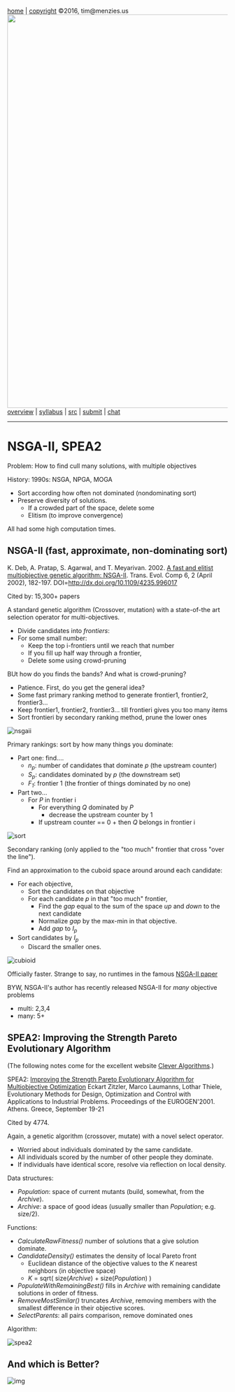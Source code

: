 [home](http://tiny.cc/ase2016) |
[copyright](https://github.com/txt/ase16/blob/master/LICENSE.md) &copy;2016, tim&commat;menzies.us
<br>
[<img width=900 src="https://raw.githubusercontent.com/txt/ase16/master/img/mase16.png">](http://tiny.cc/ase2016)<br>
[overview](https://github.com/txt/ase16/blob/master/doc/overview.md) |
[syllabus](https://github.com/txt/ase16/blob/master/doc/syllabus.md) |
[src](https://github.com/txt/ase16/tree/master/src) |
[submit](http://tiny.cc/ase16give) |
[chat](https://ase16.slack.com/) 


______

# NSGA-II, SPEA2

Problem: How to find cull many solutions, with multiple objectives

History: 1990s: NSGA, NPGA, MOGA

+ Sort according how often not dominated (nondominating sort)
+ Preserve diversity of solutions.
  + If a crowded part of the space, delete some
  + Elitism (to improve convergence)

All had some high computation times.


## NSGA-II (fast, approximate, non-dominating sort)

K. Deb, A. Pratap, S. Agarwal, and
T. Meyarivan. 2002.
[A fast and elitist multiobjective genetic algorithm: NSGA-II](http://www.iitk.ac.in/kangal/Deb_NSGA-II.pdf). Trans. Evol. Comp
6, 2 (April 2002),
182-197. DOI=http://dx.doi.org/10.1109/4235.996017

Cited by: 15,300+ papers

A standard genetic algorithm (Crossover, mutation) with a state-of-the art selection operator for multi-objectives.

+ Divide candidates into _frontiers_:
+ For some small number:
  + Keep the top i-frontiers until we reach that number
  + If you fill up half way through a frontier,
  + Delete some using crowd-pruning

BUt how do you finds the bands? And what is crowd-pruning?

+ Patience. First, do you get the general idea?
+ Some fast primary ranking method to generate frontier1, frontier2, frontier3...
+ Keep frontier1, frontier2, frontier3... till frontieri gives you too many items
+ Sort frontieri by secondary ranking method, prune the lower ones

![nsgaii](img/nsgaii.png)

Primary rankings: sort by how many things you dominate:

+ Part one: find....
  + _n<sub>p</sub>_: number of candidates that dominate _p_ (the upstream counter)
  + _S<sub>p</sub>_: candidates dominated by _p_ (the downstream set)
  + _F<sub>1</sub>_: frontier 1 (the frontier of things dominated by no one) 
+ Part two...
   + For _P_ in frontier i
     + For everything _Q_ dominated by _P_
        + decrease the upstream counter by 1
     + If upstream counter == 0
           + then _Q_ belongs in frontier i

![sort](img/sort.png)

Secondary ranking (only applied to the "too much"
frontier that cross "over the line").

Find an approximation to the cuboid space around around each
 candidate:

+ For each objective,
   + Sort the candidates on that objective
   + For each candidate _p_ in that "too much" frontier,
      + Find the _gap_ equal to the sum of the space
        _up_ and _down_ to the next candidate
      + Normalize _gap_  by the max-min in that objective.
      + Add _gap_ to _I<sub>p</sub>_
+ Sort candidates by _I<sub>p</sub>_
  + Discard the smaller ones. 

![cubioid](img/cuboid.png)
  

Officially faster. Strange to say, no runtimes in the famous
[NSGA-II paper](http://www.iitk.ac.in/kangal/Deb_NSGA-II.pdf)

BYW, NSGA-II's author has recently released NSGA-II for _many_ objective problems

+ multi: 2,3,4
+ many: 5+

## SPEA2: Improving the Strength Pareto Evolutionary Algorithm

(The following notes come for the excellent website [Clever Algorithms](http://www.cleveralgorithms.com/nature-inspired/evolution/spea.html).)

SPEA2:
[Improving the Strength Pareto Evolutionary Algorithm for Multiobjective Optimization](http://e-collection.library.ethz.ch/eserv/eth:24689/eth-24689-01.pdf)
Eckart Zitzler, Marco Laumanns, Lothar Thiele,
Evolutionary Methods for Design, Optimization and
Control with Applications to Industrial
Problems. Proceedings of the
EUROGEN'2001. Athens. Greece, September 19-21

Cited by 4774.


Again, a genetic algorithm (crossover, mutate) with a novel select operator.

+ Worried about individuals dominated by the same candidate.
+ All individuals scored by the number of other people they dominate.
+ If individuals have identical score, resolve via reflection on local density.

Data structures:

+ _Population_: space of current mutants (build, somewhat, from the _Archive_).
+ _Archive_: a space of good ideas (usually smaller than _Population_; e.g. size/2).

Functions:


+ _CalculateRawFitness()_  number of solutions that a give solution dominate.
+ _CandidateDensity()_ estimates the density of local Pareto front
   +  Euclidean distance of the objective values to  the _K_ nearest neighbors (in objective space)
   + _K_ = sqrt( size(_Archive_) + size(_Population_) ) 
+ _PopulateWithRemainingBest()_  fills in  _Archive_  with remaining candidate solutions in order of fitness.
+ _RemoveMostSimilar()_  truncates _Archive_, removing  members with the smallest difference in their objective scores.
+ _SelectParents_: all pairs comparison, remove dominated ones


Algorithm:

![spea2](img/spea2.png)


## And which is Better?

![img](img/sayyad13.png)



